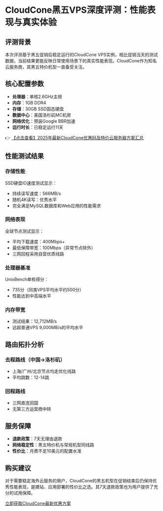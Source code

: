 # CloudCone黑五VPS深度评测：性能表现与真实体验

## 评测背景
本次评测基于黑五促销后稳定运行的CloudCone VPS实例，相比促销当天的测试数据，当前结果更能反映日常使用场景下的真实性能表现。CloudCone作为知名云服务商，其黑五特价机型一直备受关注。

## 核心配置参数
- **处理器**：单核2.6GHz主频
- **内存**：1GB DDR4
- **存储**：30GB SSD固态硬盘
- **数据中心**：美国洛杉矶MC机房
- **网络优化**：预装Google BBR加速
- **运行时长**：已稳定运行11天

👉 [【点击查看】2025年最新CloudCone优惠码及特价云服务器方案汇总](https://bit.ly/Cloudcone)

## 性能测试结果

### 存储性能
SSD硬盘IO速度测试显示：
- 持续读写速度：566MB/s
- 随机4K读写：优秀水平
- 完全满足MySQL数据库和Web应用的性能需求

### 网络表现
全球节点测试显示：
- 平均下载速度：400Mbps+
- 最低保障带宽：100Mbps（异常节点除外）
- 三网回程采用自营优质线路

### 处理器基准
UnixBench单核得分：
- 735分（同类VPS平均水平约500分）
- 性能达到中高端水平

### 内存带宽
- 测试结果：12,712MB/s
- 远超普通VPS 9,000MB/s的平均水平

## 路由拓扑分析
### 去程路线（中国→洛杉矶）
- 上海/广州/北京节点均走优化线路
- 平均跳数：12-14跳

### 回程路线
- 三网直连回国
- 无第三方运营商中转

## 服务保障
- **退款政策**：7天无理由退款
- **网络稳定性**：黑五特价机与常规机型同线路
- **性价比**：月费不足10美元的配置水准

## 购买建议
对于需要稳定海外云服务的用户，CloudCone的黑五机型在促销结束后仍保持优秀性能表现，是建站、应用部署的性价比之选。其7天退款政策也为用户提供了充分的试用保障。

[立即获取CloudCone最新优惠方案](https://bit.ly/Cloudcone)